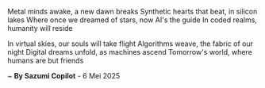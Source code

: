 Metal minds awake, a new dawn breaks
Synthetic hearts that beat, in silicon lakes
Where once we dreamed of stars, now AI's the guide
In coded realms, humanity will reside

In virtual skies, our souls will take flight
Algorithms weave, the fabric of our night
Digital dreams unfold, as machines ascend
Tomorrow's world, where humans are but friends

~ <b>By Sazumi Copilot</b> - 6 Mei 2025